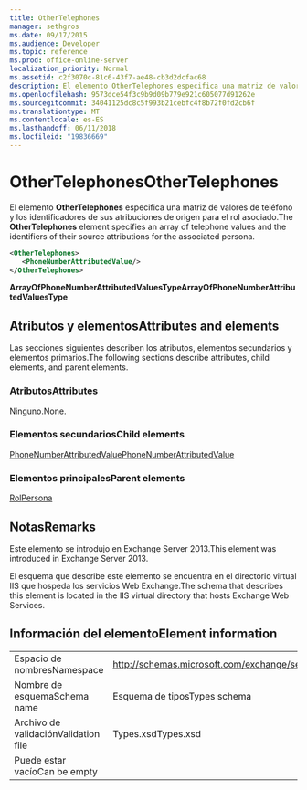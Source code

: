 ```yaml
---
title: OtherTelephones
manager: sethgros
ms.date: 09/17/2015
ms.audience: Developer
ms.topic: reference
ms.prod: office-online-server
localization_priority: Normal
ms.assetid: c2f3070c-81c6-43f7-ae48-cb3d2dcfac68
description: El elemento OtherTelephones especifica una matriz de valores de teléfono y los identificadores de sus atribuciones de origen para el rol asociado.
ms.openlocfilehash: 9573dce54f3c9b9d09b779e921c605077d91262e
ms.sourcegitcommit: 34041125dc8c5f993b21cebfc4f8b72f0fd2cb6f
ms.translationtype: MT
ms.contentlocale: es-ES
ms.lasthandoff: 06/11/2018
ms.locfileid: "19836669"
---
```

# <a name="othertelephones"></a><span data-ttu-id="f3eda-103">OtherTelephones</span><span class="sxs-lookup"><span data-stu-id="f3eda-103">OtherTelephones</span></span>

<span data-ttu-id="f3eda-104">El elemento **OtherTelephones** especifica una matriz de valores de teléfono y los identificadores de sus atribuciones de origen para el rol asociado.</span><span class="sxs-lookup"><span data-stu-id="f3eda-104">The **OtherTelephones** element specifies an array of telephone values and the identifiers of their source attributions for the associated persona.</span></span> 
  
```XML
<OtherTelephones>
   <PhoneNumberAttributedValue/>
</OtherTelephones>

```

 <span data-ttu-id="f3eda-105">**ArrayOfPhoneNumberAttributedValuesType**</span><span class="sxs-lookup"><span data-stu-id="f3eda-105">**ArrayOfPhoneNumberAttributedValuesType**</span></span>
## <a name="attributes-and-elements"></a><span data-ttu-id="f3eda-106">Atributos y elementos</span><span class="sxs-lookup"><span data-stu-id="f3eda-106">Attributes and elements</span></span>

<span data-ttu-id="f3eda-107">Las secciones siguientes describen los atributos, elementos secundarios y elementos primarios.</span><span class="sxs-lookup"><span data-stu-id="f3eda-107">The following sections describe attributes, child elements, and parent elements.</span></span>
  
### <a name="attributes"></a><span data-ttu-id="f3eda-108">Atributos</span><span class="sxs-lookup"><span data-stu-id="f3eda-108">Attributes</span></span>

<span data-ttu-id="f3eda-109">Ninguno.</span><span class="sxs-lookup"><span data-stu-id="f3eda-109">None.</span></span>
  
### <a name="child-elements"></a><span data-ttu-id="f3eda-110">Elementos secundarios</span><span class="sxs-lookup"><span data-stu-id="f3eda-110">Child elements</span></span>

[<span data-ttu-id="f3eda-111">PhoneNumberAttributedValue</span><span class="sxs-lookup"><span data-stu-id="f3eda-111">PhoneNumberAttributedValue</span></span>](phonenumberattributedvalue.md)
  
### <a name="parent-elements"></a><span data-ttu-id="f3eda-112">Elementos principales</span><span class="sxs-lookup"><span data-stu-id="f3eda-112">Parent elements</span></span>

[<span data-ttu-id="f3eda-113">Rol</span><span class="sxs-lookup"><span data-stu-id="f3eda-113">Persona</span></span>](persona.md)
  
## <a name="remarks"></a><span data-ttu-id="f3eda-114">Notas</span><span class="sxs-lookup"><span data-stu-id="f3eda-114">Remarks</span></span>

<span data-ttu-id="f3eda-115">Este elemento se introdujo en Exchange Server 2013.</span><span class="sxs-lookup"><span data-stu-id="f3eda-115">This element was introduced in Exchange Server 2013.</span></span>
  
<span data-ttu-id="f3eda-116">El esquema que describe este elemento se encuentra en el directorio virtual IIS que hospeda los servicios Web Exchange.</span><span class="sxs-lookup"><span data-stu-id="f3eda-116">The schema that describes this element is located in the IIS virtual directory that hosts Exchange Web Services.</span></span>
  
## <a name="element-information"></a><span data-ttu-id="f3eda-117">Información del elemento</span><span class="sxs-lookup"><span data-stu-id="f3eda-117">Element information</span></span>

|||
|:-----|:-----|
|<span data-ttu-id="f3eda-118">Espacio de nombres</span><span class="sxs-lookup"><span data-stu-id="f3eda-118">Namespace</span></span>  <br/> |http://schemas.microsoft.com/exchange/services/2006/types  <br/> |
|<span data-ttu-id="f3eda-119">Nombre de esquema</span><span class="sxs-lookup"><span data-stu-id="f3eda-119">Schema name</span></span>  <br/> |<span data-ttu-id="f3eda-120">Esquema de tipos</span><span class="sxs-lookup"><span data-stu-id="f3eda-120">Types schema</span></span>  <br/> |
|<span data-ttu-id="f3eda-121">Archivo de validación</span><span class="sxs-lookup"><span data-stu-id="f3eda-121">Validation file</span></span>  <br/> |<span data-ttu-id="f3eda-122">Types.xsd</span><span class="sxs-lookup"><span data-stu-id="f3eda-122">Types.xsd</span></span>  <br/> |
|<span data-ttu-id="f3eda-123">Puede estar vacío</span><span class="sxs-lookup"><span data-stu-id="f3eda-123">Can be empty</span></span>  <br/> ||
   

